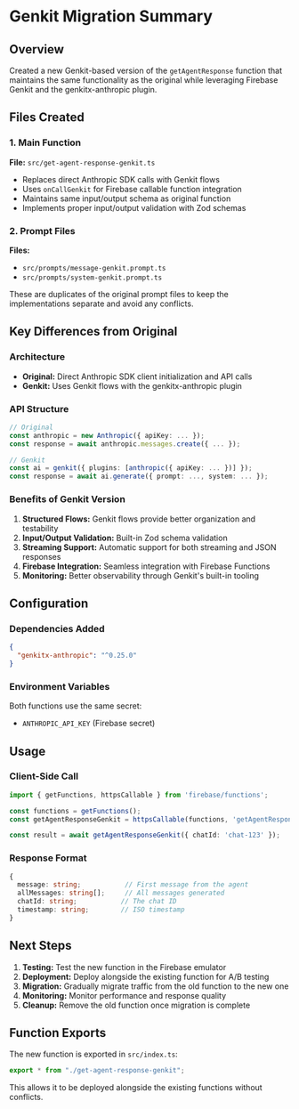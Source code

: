 # Genkit Migration Summary

## Overview
Created a new Genkit-based version of the `getAgentResponse` function that maintains the same functionality as the original while leveraging Firebase Genkit and the genkitx-anthropic plugin.

## Files Created

### 1. Main Function
**File:** `src/get-agent-response-genkit.ts`
- Replaces direct Anthropic SDK calls with Genkit flows
- Uses `onCallGenkit` for Firebase callable function integration
- Maintains same input/output schema as original function
- Implements proper input/output validation with Zod schemas

### 2. Prompt Files
**Files:**
- `src/prompts/message-genkit.prompt.ts`
- `src/prompts/system-genkit.prompt.ts`

These are duplicates of the original prompt files to keep the implementations separate and avoid any conflicts.

## Key Differences from Original

### Architecture
- **Original:** Direct Anthropic SDK client initialization and API calls
- **Genkit:** Uses Genkit flows with the genkitx-anthropic plugin

### API Structure
```typescript
// Original
const anthropic = new Anthropic({ apiKey: ... });
const response = await anthropic.messages.create({ ... });

// Genkit
const ai = genkit({ plugins: [anthropic({ apiKey: ... })] });
const response = await ai.generate({ prompt: ..., system: ... });
```

### Benefits of Genkit Version
1. **Structured Flows:** Genkit flows provide better organization and testability
2. **Input/Output Validation:** Built-in Zod schema validation
3. **Streaming Support:** Automatic support for both streaming and JSON responses
4. **Firebase Integration:** Seamless integration with Firebase Functions
5. **Monitoring:** Better observability through Genkit's built-in tooling

## Configuration

### Dependencies Added
```json
{
  "genkitx-anthropic": "^0.25.0"
}
```

### Environment Variables
Both functions use the same secret:
- `ANTHROPIC_API_KEY` (Firebase secret)

## Usage

### Client-Side Call
```typescript
import { getFunctions, httpsCallable } from 'firebase/functions';

const functions = getFunctions();
const getAgentResponseGenkit = httpsCallable(functions, 'getAgentResponseGenkit');

const result = await getAgentResponseGenkit({ chatId: 'chat-123' });
```

### Response Format
```typescript
{
  message: string;           // First message from the agent
  allMessages: string[];     // All messages generated
  chatId: string;           // The chat ID
  timestamp: string;        // ISO timestamp
}
```

## Next Steps

1. **Testing:** Test the new function in the Firebase emulator
2. **Deployment:** Deploy alongside the existing function for A/B testing
3. **Migration:** Gradually migrate traffic from the old function to the new one
4. **Monitoring:** Monitor performance and response quality
5. **Cleanup:** Remove the old function once migration is complete

## Function Exports

The new function is exported in `src/index.ts`:
```typescript
export * from "./get-agent-response-genkit";
```

This allows it to be deployed alongside the existing functions without conflicts.

